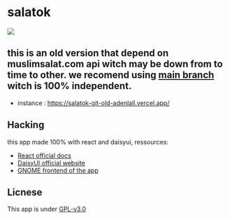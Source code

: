 # salatok
<a href="https://www.buymeacoffee.com/adenlallI"><img src="https://img.buymeacoffee.com/button-api/?text=Buy me a coffee&emoji=&slug=adenlallI&button_colour=00ff98&font_colour=000000&font_family=Comic&outline_colour=000000&coffee_colour=FFDD00" /></a>

## this is an old version that depend on muslimsalat.com api witch may be down from to time to other. we recomend using [main branch](https://github.com/adenlall/salatok/tree/main) witch is 100% independent.

 - instance : https://salatok-git-old-adenlall.vercel.app/

## Hacking

this app made 100% with react and daisyui, ressources:

* [React official docs](https://react.dev/)
* [DaisyUI official website](https://daisyui.com/)
* [GNOME frontend of the app](https://github.com/adenlall/salatok-gtk)


## Licnese
 This app is under [GPL-v3.0](https://www.gnu.org/licenses/gpl-3.0.html)
